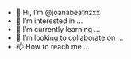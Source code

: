 - 👋 Hi, I’m @joanabeatrizxx
- 👀 I’m interested in ...
- 🌱 I’m currently learning ...
- 💞️ I’m looking to collaborate on ...
- 📫 How to reach me ...

<!---
joanabeatrizxx/joanabeatrizxx is a ✨ special ✨ repository because its `README.md` (this file) appears on your GitHub profile.
You can click the Preview link to take a look at your changes.
--->
